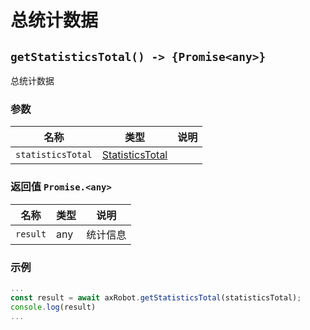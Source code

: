 ﻿# 总统计数据

## `getStatisticsTotal() -> {Promise<any>}`

总统计数据

### 参数

| 名称         | 类型   | 说明               |
| ------------ | ------ | ------------------ |
| `statisticsTotal` | [StatisticsTotal](../../Define/Define-StatisticsTotal) |  |

### 返回值 `Promise.<any>`

| 名称      | 类型 | 说明     |
| --------- | ---- | -------- |
| `result` | any  | 统计信息 |

### 示例

```typescript
...
const result = await axRobot.getStatisticsTotal(statisticsTotal);
console.log(result)
...
```
